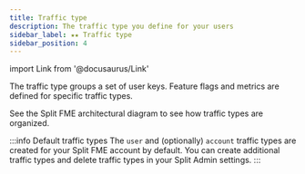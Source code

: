 ```yaml
---
title: Traffic type
description: The traffic type you define for your users
sidebar_label: ★★ Traffic type
sidebar_position: 4
---
```

import Link from '@docusaurus/Link'

The traffic type groups a set of user keys. Feature flags and metrics are defined for specific traffic types.

See the <Link to="./fme-architectural-diagram">Split FME architectural diagram</Link> to see how traffic types are organized.

:::info Default traffic types
The `user` and (optionally) `account` traffic types are created for your Split FME account by default. You can create additional traffic types and delete traffic types in your Split Admin settings.
:::